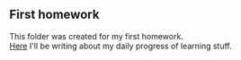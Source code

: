 ## First homework
This folder was created for my first homework.  
[Here](TIL.md) I'll be writing about my daily progress of learning stuff.
